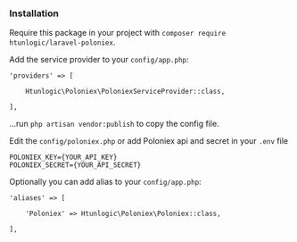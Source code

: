 ### Installation

Require this package in your project with `composer require htunlogic/laravel-poloniex`.

Add the service provider to your `config/app.php`:
 
 ``` 
 'providers' => [
 
     Htunlogic\Poloniex\PoloniexServiceProvider::class,
     
 ],
 ```
 
...run `php artisan vendor:publish` to copy the config file.

Edit the `config/poloniex.php` or add Poloniex api and secret in your `.env` file

```
POLONIEX_KEY={YOUR_API_KEY}
POLONIEX_SECRET={YOUR_API_SECRET}

```

Optionally you can add alias to your `config/app.php`:

```    
'aliases' => [
           
    'Poloniex' => Htunlogic\Poloniex\Poloniex::class,
           
],
```
